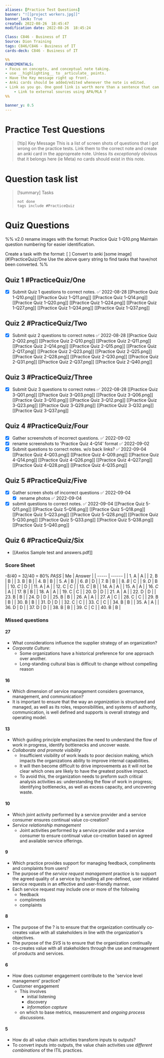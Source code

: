 ```yaml
---
aliases: [Practice Test Questions]
banner: "![[project workers.jpg]]"
banner_lock: True
created: 2022-08-26  18:45:47
modification date: 2022-08-26  18:45:24

Class: C846 - Business of IT
Source: Dion Training
tags: C846/C846 - Business of IT
cards-deck: C846 - Business of IT

%%
FUNDIMENTALS:
- Focus on concepts, and conceptual note taking.
- use __highlighting__ to _articulate_ points.
- Have the Key message right up front.
- Anki cards should be added/edited whenever the note is edited.
- Link as you go. One good link is worth more than a sentence that can come back.
	- Link to external sources using APA/MLA ?
%%

banner_y: 0.5
---
```


# Practice Test Questions
>[!tip] Key Message
>This is a list of screen shots of questions that I got wrong on the practice tests.
>Link them to the correct note and create an anki card in the appropreate note.
>Unless its _exceptionaly_ obvious that it belongs here (ie Meta) no cards should exist in this note.
# Question task list
>[!summary] Tasks
>```tasks
>not done
>tags include #PracticeQuiz 
>```
# Quiz Questions
%%
v2.0
rename images with the format:
Practice Quiz 1-Q10.png
Maintain question numbering for easier identification.

Create a task with the format:
[ ] Convert to anki [some image] (#)PracticeQuiz/One 
Use the above query string to find tasks that have/not been converted.
%%
## Quiz 1 #PracticeQuiz/One 
- [x] Submit Quiz 1 questions to correct notes. ✅ 2022-08-28
[[Practice Quiz 1-Q10.png]]
[[Practice Quiz 1-Q11.png]]
[[Practice Quiz 1-Q14.png]]
[[Practice Quiz 1-Q20.png]]
[[Practice Quiz 1-Q24.png]]
[[Practice Quiz 1-Q27.png]]
[[Practice Quiz 1-Q34.png]]
[[Practice Quiz 1-Q37.png]]

## Quiz 2 #PracticeQuiz/Two 
- [x] Submit quiz 2 questions to correct notes ✅ 2022-08-28
[[Practice Quiz 2-Q02.png]]
[[Practice Quiz 2-Q10.png]]
[[Practice Quiz 2-Q11.png]]
[[Practice Quiz 2-Q14.png]]
[[Practice Quiz 2-Q15.png]]
[[Practice Quiz 2-Q17.png]]
[[Practice Quiz 2-Q23.png]]
[[Practice Quiz 2-Q25.png]]
[[Practice Quiz 2-Q28.png]]
[[Practice Quiz 2-Q30.png]]
[[Practice Quiz 2-Q31.png]]
[[Practice Quiz 2-Q37.png]]
[[Practice Quiz 2-Q40.png]]

## Quiz 3 #PracticeQuiz/Three 
- [x] Submit Quiz 3 questions to correct notes ✅ 2022-08-28
[[Practice Quiz 3-Q01.png]]
[[Practice Quiz 3-Q03.png]]
[[Practice Quiz 3-Q06.png]]
[[Practice Quiz 3-Q10.png]]
[[Practice Quiz 3-Q12.png]]
[[Practice Quiz 3-Q23.png]]
[[Practice Quiz 3-Q29.png]]
[[Practice Quiz 3-Q32.png]]
[[Practice Quiz 3-Q37.png]]



## Quiz 4 #PracticeQuiz/Four
- [x] Gather screenshots of incorrect questions. ✅ 2022-09-02
- [x] rename screenshots to 'Practice Quiz 4-Q14' format ✅ 2022-09-02
- [x] Submit questions to correct notes. w/o back links? ✅ 2022-09-04
[[Practice Quiz 4-Q03.png]]
[[Practice Quiz 4-Q09.png]] 
[[Practice Quiz 4-Q14.png]]
[[Practice Quiz 4-Q26.png]]
[[Practice Quiz 4-Q27.png]]
[[Practice Quiz 4-Q28.png]]
[[Practice Quiz 4-Q35.png]]

## Quiz 5 #PracticeQuiz/Five
- [x] Gather screen shots of incorrect questions ✅ 2022-09-04
	- [x] rename photos ✅ 2022-09-04
- [x] submit questions to correct notes. ✅ 2022-09-04
[[Practice Quiz 5-Q11.png]]
[[Practice Quiz 5-Q16.png]]
[[Practice Quiz 5-Q18.png]]
[[Practice Quiz 5-Q23.png]]
[[Practice Quiz 5-Q28.png]]
[[Practice Quiz 5-Q30.png]]
[[Practice Quiz 5-Q33.png]]
[[Practice Quiz 5-Q38.png]]
[[Practice Quiz 5-Q40.png]]

## Quiz 6 #PracticeQuiz/Six
- [[Axelos Sample test and answers.pdf]]
### Score Sheet
-8/40 = 32/40 = 80% _PASS_
| Me    | Answer |
| ----- | ------ |
| 1. A  | A      |
| 2. B  | B      |
| 3. B  | B      |
| 4. B  | B      |
| 5. _A_  | B      |
| 6. _B_  | D      |
| 7. B  | B      |
| 8. _B_  | C      |
| 9. _D_  | B      |
| 10. _C_ | D      |
| 11. A | A      |
| 12. C | C      |
| 13. _C_ | B      |
| 14. A | A      |
| 15. A | A      |
| 16. _C_ | A      |
| 17. B | B      |
| 18. A | A      |
| 19. C | C      |
| 20. D | D      |
| 21. A | A      |
| 22. D | D      |
| 23. B | B      |
| 24. D | D      |
| 25. B | B      |
| 26. A | A      |
| 27. _A_ | C      |
| 28. C | C      |
| 29. B | B      |
| 30. B | B      |
| 31. D | D      |
| 32. C | C      |
| 33. C | C      |
| 34. B | B      |
| 35. A | A      |
| 36. D | D      |
| 37. D | D      |
| 38. B | B      |
| 39. C | C      |
| 40. B | B      |


### Missed questions
#### 27
- What considerations influence the supplier strategy of an organization?
- _Corporate Culture_:
	- Some organizations have a historical preference for one approach over another.
	- Long-standing cultural bias is difficult to change without compelling reason
#### 16
- Which dimension of service management considers governance, management, and communication?
- It is important to ensure that the way an _organization_ is structured and managed, as well as its roles, responsibilities, and systems of authority, communication, is well defined and supports is overall strategy and operating model.
#### 13
- Which guiding principle emphasizes the need to understand the flow of work in progress, identify bottlenecks and uncover waste.
- _Collaborate and promote visibility_
	- Insufficient visibility of work leads to poor decision making, which impacts the organizations ability to improve internal capabilities.
	- It will then become difficult to drive improvements as it will not be clear which ones are likely to have the greatest positive impact.
	- To avoid this, the organization needs to preform such critical analysis activities as: understanding the flow of work in progress; identifying bottlenecks, as well as excess capacity, and uncovering waste.


#### 10
- Which joint activity performed by a service provider and a service consumer ensures continual value co-creation?
- _Service relationship management_
	- Joint activities performed by a service provider and a service consumer to ensure continual value co-creation based on agreed and available service offerings.
#### 9
- Which practice provides support for managing feedback, compliments and complaints from users?
- The purpose of the _service request management_ practice is to support the agreed quality of a service by handling all pre-defined, user initiated service requests in an effective and user-friendly manner.
- Each service request may include one or more of the following
	- feedback
	- compliments
	- complaints
#### 8
- The purpose of the ? is to ensure that the organization continually co-creates value with all stakeholders in line with the organization's objectives.
- The purpose of the _SVS_ is to ensure that the organization continually co-creates value with all stakeholders through the use and management of products and services.
#### 6
- How does customer engagement contribute to the 'service level management' practice?
- Customer engagement
	- This involves
		- initial listening
		- discovery
		- _information capture_
	- on which to base metrics, measurement and _ongoing process discussions_.
#### 5
- How do all value chain activities transform inputs to outputs?
- To convert inputs into outputs, the value chain activities use _different combinations_ of the ITIL practices.
